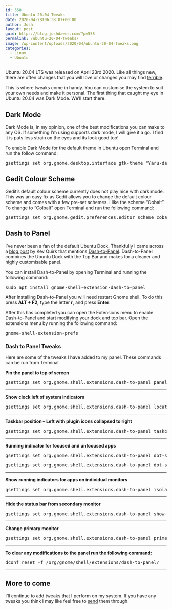 ```yaml
---
id: 558
title: Ubuntu 20.04 Tweaks
date: 2020-04-28T06:38:07+00:00
author: Josh
layout: post
guid: https://blog.joshdawes.com/?p=558
permalink: /ubuntu-20-04-tweaks/
image: /wp-content/uploads/2020/04/ubuntu-20-04-tweaks.png
categories:
  - Linux
  - Ubuntu
---
```

Ubuntu 20.04 LTS was released on April 23rd 2020. Like all things new, there are often changes that you will love or changes you may find <a rel="noreferrer noopener" href="https://en.wikipedia.org/wiki/Windows_8" target="_blank">terrible</a>.

This is where tweaks come in handy. You can customise the system to suit your own needs and make it personal. The first thing that caught my eye in Ubuntu 20.04 was Dark Mode. We&#8217;ll start there.

## Dark Mode

Dark Mode is, in my opinion, one of the best modifications you can make to any OS. If something I&#8217;m using supports dark mode, I will give it a go. I find it is puts less strain on the eyes and its look good too!

To enable Dark Mode for the default theme in Ubuntu open Terminal and run the follow command:

<pre class="wp-block-preformatted">gsettings set org.gnome.desktop.interface gtk-theme "Yaru-dark"</pre>

## Gedit Colour Scheme

Gedit&#8217;s default colour scheme currently does not play nice with dark mode. This was an easy fix as Gedit allows you to change the default colour scheme and comes with a few pre-set schemes. I like the scheme &#8220;Cobalt&#8221;. To change to &#8220;Colbalt&#8221; open Terminal and run the following command:

<pre class="wp-block-preformatted">gsettings set org.gnome.gedit.preferences.editor scheme cobalt</pre>

## Dash to Panel

I&#8217;ve never been a fan of the default Ubuntu Dock. Thankfully I came across a <a rel="noreferrer noopener" href="https://kevq.uk/my-thoughts-on-ubuntu-20-04/" target="_blank">blog post</a> by Kev Quirk that mentions <a rel="noreferrer noopener" href="https://github.com/home-sweet-gnome/dash-to-panel" target="_blank">Dash-to-Panel</a>. Dash-to-Panel combines the Ubuntu Dock with the Top Bar and makes for a cleaner and highly customisable panel.

You can install Dash-to-Panel by opening Terminal and running the following command:

<pre class="wp-block-preformatted">sudo apt install gnome-shell-extension-dash-to-panel</pre>

After installing Dash-to-Panel you will need restart Gnome shell. To do this press **ALT + F2,** type the letter **r**, and press **Enter**.

After this has completed you can open the Extensions menu to enable Dash-to-Panel and start modifying your dock and top bar. Open the extensions menu by running the following command:

<pre class="wp-block-preformatted">gnome-shell-extension-prefs</pre>

### Dash to Panel Tweaks

Here are some of the tweaks I have added to my panel. These commands can be run from Terminal.

**Pin the panel to top of screen**

<pre class="wp-block-preformatted">gsettings set org.gnome.shell.extensions.dash-to-panel panel-position 'TOP'</pre>

<hr class="wp-block-separator" />

**Show clock left of system indicators**

<pre class="wp-block-preformatted">gsettings set org.gnome.shell.extensions.dash-to-panel location-clock 'STATUSLEFT'</pre>

<hr class="wp-block-separator" />

**Taskbar position &#8211; Left with plugin icons collapsed to right**

<pre class="wp-block-preformatted">gsettings set org.gnome.shell.extensions.dash-to-panel taskbar-position 'LEFTPANEL'</pre>

<hr class="wp-block-separator" />

**Running indicator for focused and unfocused apps**

<pre class="wp-block-preformatted">gsettings set org.gnome.shell.extensions.dash-to-panel dot-style-focused 'SQUARES'</pre>

<pre class="wp-block-preformatted">gsettings set org.gnome.shell.extensions.dash-to-panel dot-style-unfocused 'SQUARES'</pre>

<hr class="wp-block-separator" />

**Show running indicators for apps on individual monitors**

<pre class="wp-block-preformatted">gsettings set org.gnome.shell.extensions.dash-to-panel isolate-monitors true</pre>

<hr class="wp-block-separator" />

**Hide the status bar from secondary monitor**

<pre class="wp-block-preformatted">gsettings set org.gnome.shell.extensions.dash-to-panel show-status-menu-all-monitors false</pre>

<hr class="wp-block-separator" />

**Change primary monitor**

<pre class="wp-block-preformatted">gsettings set org.gnome.shell.extensions.dash-to-panel primary-monitor 0</pre>

<hr class="wp-block-separator" />

**To clear any modifications to the panel run the following command:**

<pre class="wp-block-preformatted">dconf reset -f /org/gnome/shell/extensions/dash-to-panel/</pre>

<hr class="wp-block-separator" />

## More to come

I&#8217;ll continue to add tweaks that I perform on my system. If you have any tweaks you think I may like feel free to [send](mailto:hello@blue-shell.org) them through.